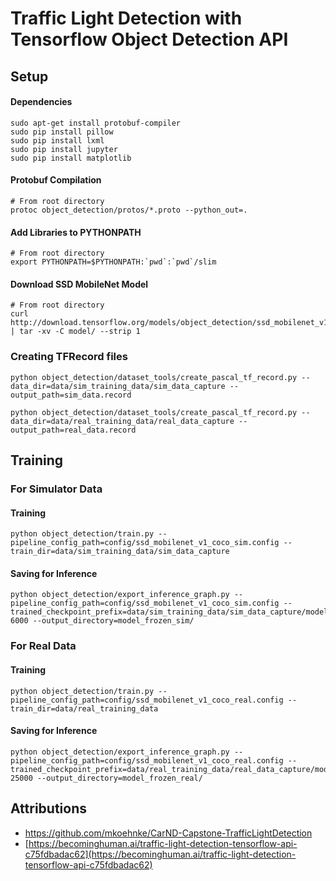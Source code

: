# Traffic Light Detection with Tensorflow Object Detection API

## Setup

#### Dependencies

```
sudo apt-get install protobuf-compiler
sudo pip install pillow
sudo pip install lxml
sudo pip install jupyter
sudo pip install matplotlib
```

#### Protobuf Compilation

```
# From root directory
protoc object_detection/protos/*.proto --python_out=.
```

#### Add Libraries to PYTHONPATH

```
# From root directory
export PYTHONPATH=$PYTHONPATH:`pwd`:`pwd`/slim
```

#### Download SSD MobileNet Model

```
# From root directory
curl http://download.tensorflow.org/models/object_detection/ssd_mobilenet_v1_coco_2017_11_17.tar.gz | tar -xv -C model/ --strip 1
```


### Creating TFRecord files

```
python object_detection/dataset_tools/create_pascal_tf_record.py --data_dir=data/sim_training_data/sim_data_capture --output_path=sim_data.record
```

```
python object_detection/dataset_tools/create_pascal_tf_record.py --data_dir=data/real_training_data/real_data_capture --output_path=real_data.record
```


## Training

### For Simulator Data

#### Training

```
python object_detection/train.py --pipeline_config_path=config/ssd_mobilenet_v1_coco_sim.config --train_dir=data/sim_training_data/sim_data_capture
```

#### Saving for Inference

```
python object_detection/export_inference_graph.py --pipeline_config_path=config/ssd_mobilenet_v1_coco_sim.config --trained_checkpoint_prefix=data/sim_training_data/sim_data_capture/model.ckpt-6000 --output_directory=model_frozen_sim/
```


### For Real Data

#### Training

```
python object_detection/train.py --pipeline_config_path=config/ssd_mobilenet_v1_coco_real.config --train_dir=data/real_training_data
```

#### Saving for Inference

```
python object_detection/export_inference_graph.py --pipeline_config_path=config/ssd_mobilenet_v1_coco_real.config --trained_checkpoint_prefix=data/real_training_data/real_data_capture/model.ckpt-25000 --output_directory=model_frozen_real/
```


## Attributions
- https://github.com/mkoehnke/CarND-Capstone-TrafficLightDetection
- [https://becominghuman.ai/traffic-light-detection-tensorflow-api-c75fdbadac62](https://becominghuman.ai/traffic-light-detection-tensorflow-api-c75fdbadac62)
